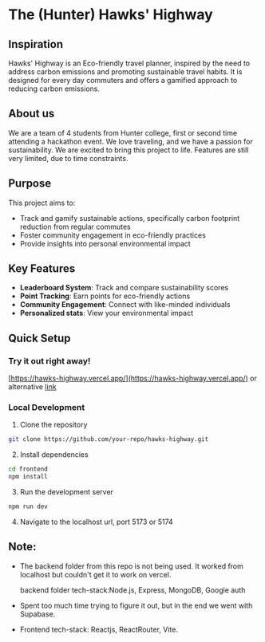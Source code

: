 # The (Hunter) Hawks' Highway

## Inspiration
Hawks' Highway is an Eco-friendly travel planner, inspired by the need to address carbon emissions and promoting sustainable travel habits. It is designed for every day commuters and offers a gamified approach to reducing carbon emissions.

## About us
We are a team of 4 students from Hunter college, first or second time attending a hackathon event. We love traveling, and we have a passion for sustainability. We are excited to bring this project to life. Features are still very limited, due to time constraints.

## Purpose
This project aims to:
- Track and gamify sustainable actions, specifically carbon footprint reduction from regular commutes
- Foster community engagement in eco-friendly practices
- Provide insights into personal environmental impact

## Key Features
- **Leaderboard System**: Track and compare sustainability scores
- **Point Tracking**: Earn points for eco-friendly actions
- **Community Engagement**: Connect with like-minded individuals
- **Personalized stats**: View your environmental impact

## Quick Setup

### Try it out right away!
[https://hawks-highway.vercel.app/](https://hawks-highway.vercel.app/)
or alternative [link](https://hawks-highway-kn9t458f9-johnson-xies-projects.vercel.app/)

### Local Development
1. Clone the repository
```bash
git clone https://github.com/your-repo/hawks-highway.git
```
2. Install dependencies
```bash
cd frontend
npm install
```
3. Run the development server
```bash
npm run dev
```
4. Navigate to the localhost url, port 5173 or 5174

## Note:
- The backend folder from this repo is not being used.
  It worked from localhost but couldn't get it to work on vercel.

  backend folder tech-stack:Node.js, Express, MongoDB, Google auth
- Spent too much time trying to figure it out, but in the end we went with Supabase.  
- Frontend tech-stack: Reactjs, ReactRouter, Vite.

